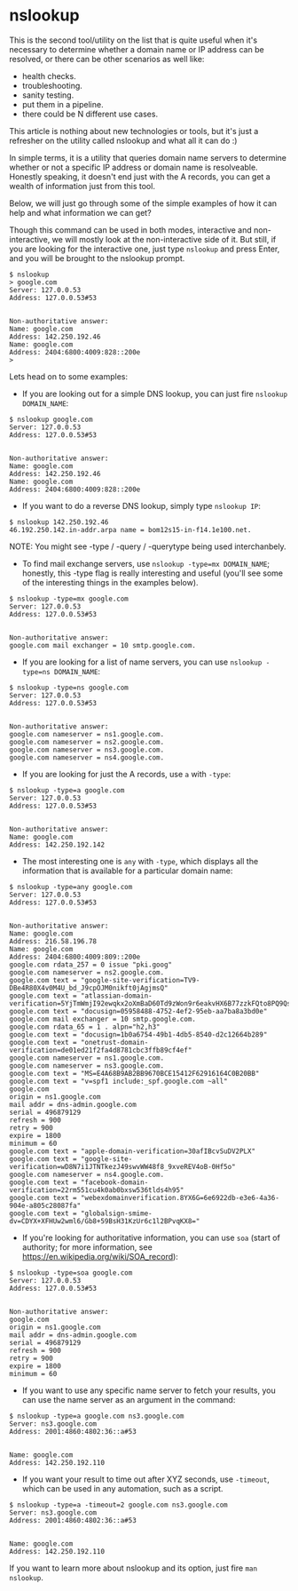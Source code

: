 # nslookup #


This is the second tool/utility on the list that is quite useful when it's necessary to determine whether a domain name or IP address can be resolved, or there can be other scenarios as well like:

- health checks.
- troubleshooting.
- sanity testing.
- put them in a pipeline.
- there could be N different use cases.


This article is nothing about new technologies or tools, but it's just a refresher on the utility called nslookup and what all it can do :)


In simple terms, it is a utility that queries domain name servers to determine whether or not a specific IP address or domain name is resolveable. Honestly speaking, it doesn't end just with the A records, you can get a wealth of information just from this tool. 

Below, we will just go through some of the simple examples of how it can help and what information we can get?

Though this command can be used in both modes, interactive and non-interactive, we will mostly look at the non-interactive side of it. But still, if you are looking for the interactive one, just type `nslookup` and press Enter, and you will be brought to the nslookup prompt.


```
$ nslookup
> google.com
Server: 127.0.0.53
Address: 127.0.0.53#53


Non-authoritative answer:
Name: google.com
Address: 142.250.192.46
Name: google.com
Address: 2404:6800:4009:828::200e
>
```


Lets head on to some examples:


- If you are looking out for a simple DNS lookup, you can just fire `nslookup DOMAIN_NAME`:
```
$ nslookup google.com
Server: 127.0.0.53
Address: 127.0.0.53#53


Non-authoritative answer:
Name: google.com
Address: 142.250.192.46
Name: google.com
Address: 2404:6800:4009:828::200e
```


- If you want to do a reverse DNS lookup, simply type `nslookup IP`:
```
$ nslookup 142.250.192.46
46.192.250.142.in-addr.arpa name = bom12s15-in-f14.1e100.net.
```


NOTE: You might see -type / -query / -querytype being used interchanbely.


- To find mail exchange servers, use `nslookup -type=mx DOMAIN_NAME`; honestly, this -type flag is really interesting and useful (you'll see some of the interesting things in the examples below).
```
$ nslookup -type=mx google.com
Server: 127.0.0.53
Address: 127.0.0.53#53


Non-authoritative answer:
google.com mail exchanger = 10 smtp.google.com.
```


- If you are looking for a list of name servers, you can use `nslookup -type=ns DOMAIN_NAME`:
```
$ nslookup -type=ns google.com
Server: 127.0.0.53
Address: 127.0.0.53#53


Non-authoritative answer:
google.com nameserver = ns1.google.com.
google.com nameserver = ns2.google.com.
google.com nameserver = ns3.google.com.
google.com nameserver = ns4.google.com.
```


- If you are looking for just the A records, use `a` with `-type`:
```
$ nslookup -type=a google.com
Server: 127.0.0.53
Address: 127.0.0.53#53


Non-authoritative answer:
Name: google.com
Address: 142.250.192.142
```


- The most interesting one is `any` with `-type`, which displays all the information that is available for a particular domain name:
```
$ nslookup -type=any google.com
Server: 127.0.0.53
Address: 127.0.0.53#53


Non-authoritative answer:
Name: google.com
Address: 216.58.196.78
Name: google.com
Address: 2404:6800:4009:809::200e
google.com rdata_257 = 0 issue "pki.goog"
google.com nameserver = ns2.google.com.
google.com text = "google-site-verification=TV9-DBe4R80X4v0M4U_bd_J9cpOJM0nikft0jAgjmsQ"
google.com text = "atlassian-domain-verification=5YjTmWmjI92ewqkx2oXmBaD60Td9zWon9r6eakvHX6B77zzkFQto8PQ9QsKnbf4I"
google.com text = "docusign=05958488-4752-4ef2-95eb-aa7ba8a3bd0e"
google.com mail exchanger = 10 smtp.google.com.
google.com rdata_65 = 1 . alpn="h2,h3"
google.com text = "docusign=1b0a6754-49b1-4db5-8540-d2c12664b289"
google.com text = "onetrust-domain-verification=de01ed21f2fa4d8781cbc3ffb89cf4ef"
google.com nameserver = ns1.google.com.
google.com nameserver = ns3.google.com.
google.com text = "MS=E4A68B9AB2BB9670BCE15412F62916164C0B20BB"
google.com text = "v=spf1 include:_spf.google.com ~all"
google.com
origin = ns1.google.com
mail addr = dns-admin.google.com
serial = 496879129
refresh = 900
retry = 900
expire = 1800
minimum = 60
google.com text = "apple-domain-verification=30afIBcvSuDV2PLX"
google.com text = "google-site-verification=wD8N7i1JTNTkezJ49swvWW48f8_9xveREV4oB-0Hf5o"
google.com nameserver = ns4.google.com.
google.com text = "facebook-domain-verification=22rm551cu4k0ab0bxsw536tlds4h95"
google.com text = "webexdomainverification.8YX6G=6e6922db-e3e6-4a36-904e-a805c28087fa"
google.com text = "globalsign-smime-dv=CDYX+XFHUw2wml6/Gb8+59BsH31KzUr6c1l2BPvqKX8="
```


- If you're looking for authoritative information, you can use `soa` (start of authority; for more information, see https://en.wikipedia.org/wiki/SOA_record):
```
$ nslookup -type=soa google.com
Server: 127.0.0.53
Address: 127.0.0.53#53


Non-authoritative answer:
google.com
origin = ns1.google.com
mail addr = dns-admin.google.com
serial = 496879129
refresh = 900
retry = 900
expire = 1800
minimum = 60
```


- If you want to use any specific name server to fetch your results, you can use the name server as an argument in the command:
```
$ nslookup -type=a google.com ns3.google.com
Server: ns3.google.com
Address: 2001:4860:4802:36::a#53


Name: google.com
Address: 142.250.192.110
```


- If you want your result to time out after XYZ seconds, use `-timeout`, which can be used in any automation, such as a script.
```
$ nslookup -type=a -timeout=2 google.com ns3.google.com
Server: ns3.google.com
Address: 2001:4860:4802:36::a#53


Name: google.com
Address: 142.250.192.110
```

If you want to learn more about nslookup and its option, just fire `man nslookup`.
